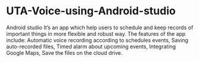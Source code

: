 # UTA-Voice-using-Android-studio
Android studio
It’s an app which help users to schedule and keep records of important things in more flexible and robust way. The features of the app include: Automatic voice recording according to schedules events, Saving auto-recorded files, Timed alarm about upcoming events, Integrating Google Maps, Save the files on the cloud drive.
